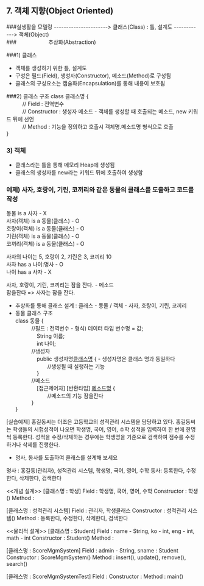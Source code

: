 ## 7. 객체 지향(Object Oriented)

###실생활을 모델링 ----------------------> 클래스(Class) : 틀, 설계도 ------------> 객체(Object)<br>
###&emsp;&emsp;&emsp;&emsp;&emsp;&emsp;추상화(Abstraction)

###1) 클래스 
- 객체를 생성하기 위한 틀, 설계도 
- 구성은 필드(Field), 생성자(Constructor), 메소드(Method)로 구성됨
- 클래스의 구성요소는 캡슐화(Encapsulation)를 통해 내용이 보호됨

###2) 클래스 구조
class 클래스명 {<br>
&emsp;&emsp;&emsp;// Field : 전역변수<br>
&emsp;&emsp;&emsp;// Constructor : 생성자 메소드 - 객체를 생성할 때 호출되는 메소드, new 키워드 뒤에 선언<br>
&emsp;&emsp;&emsp;// Method : 기능을 정의하고 호출시 객체명.메소드명 형식으로 호출<br>
}

### 3) 객체 
- 클래스라는 틀을 통해 메모리 Heap에 생성됨
- 클래스의 생성자를 new라는 키워드 뒤에 호출하여 생성함

### 예제) 사자, 호랑이, 기린, 코끼리와 같은 동물의 클래스를 도출하고 코드를 작성
동물 is a 사자 - X<br>
사자(객체) is a 동물(클래스) - O<br>
호랑이(객체) is a 동물(클래스) - O<br>
기린(객체) is a 동물(클래스) - O<br>
코끼리(객체) is a 동물(클래스) - O<br>

사자의 나이는 5, 호랑이 2, 기린은 3, 코끼리 10<br>
사자 has a 나이:명사 - O<br>
나이 has a 사자 - X<br>

사자, 호랑이, 기린, 코끼리는 잠을 잔다. - 메소드<br>
잠을잔다 => 사자는 잠을 잔다.<br>


- 추상화를 통해 클래스 설계 : 클래스 - 동물 / 객체 - 사자, 호랑이, 기린, 코끼리
- 동물 클래스 구조<br>
class 동물 {<br>
&emsp;&emsp;&emsp;//필드 : 전역변수 - 형식) 데이터 타입 변수명 = 값;<br>
&emsp;&emsp;&emsp;&emsp;String 이름;<br>
&emsp;&emsp;&emsp;&emsp;int 나이;<br>
&emsp;&emsp;&emsp;//생성자<br>
&emsp;&emsp;&emsp;&emsp;public 생성자명[클래스명]() { - 생성자명은 클래스 명과 동일하다<br>
&emsp;&emsp;&emsp;&emsp;&emsp;&emsp;//생성될 때 실행하는 기능<br>
&emsp;&emsp;&emsp;&emsp;}<br>
&emsp;&emsp;&emsp;//메소드<br>
&emsp;&emsp;&emsp;&emsp;[접근제어자]  [반환타입]  [메소드명]() {<br>
&emsp;&emsp;&emsp;&emsp;&emsp;&emsp;//메소드의 기능 잠을잔다<br>
&emsp;&emsp;&emsp;}<br>
}<br>


[실습예제]
홍길동씨는 더조은 고등학교의 성적관리 시스템을 담당하고 있다. 
홍길동씨는 학생들의 시험성적이 나오면 학생명, 국어, 영어, 수학 성적을 입력하여 한 번에 한명씩 등록한다.
성적을 수정/삭제하는 경우에는 학생명을 기준으로 검색하여 점수를 수정하거나 삭제를 진행한다.

- 명사, 동사를 도출하여 클래스를 설계해 보세요

명사 : 홍길동(관리자), 성적관리 시스템, 학생명, 국어, 영어, 수학
동사: 등록한다, 수정한다, 삭제한다, 검색한다


<<개념 설계>>
[클래스명 : 학생]
Field : 학생명, 국어, 영어, 수학
Constructor : 학생()
Method : 

[클래스명 : 성적관리 시스템]
Field : 관리자, 학생클래스
Constructor : 성적관리 시스템()
Method : 등록한다, 수정한다, 삭제한다, 검색한다


<<물리적 설계>>
[클래스명 : Student]
Field : name - String, ko - int, eng - int, math - int
Constructor : Student()
Method : 

[클래스명 : ScoreMgmSystem]
Field : admin - String, sname : Student
Constructor : ScoreMgmSystem()
Method : insert(), update(), remove(), search()

[클래스명 : ScoreMgmSystemTest]
Field : 
Constructor : 
Method : main()





